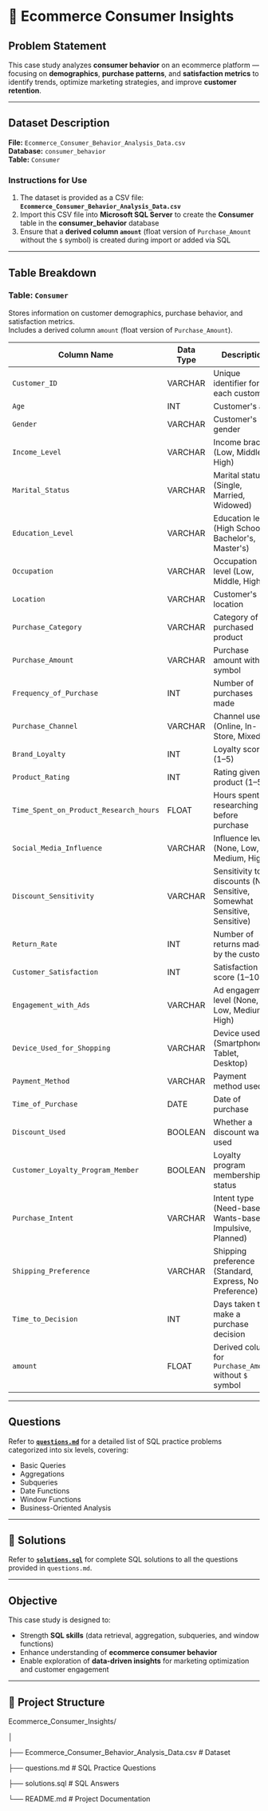 # 🛒 Ecommerce Consumer Insights

##  Problem Statement  
This case study analyzes **consumer behavior** on an ecommerce platform — focusing on **demographics**, **purchase patterns**, and **satisfaction metrics** to identify trends, optimize marketing strategies, and improve **customer retention**.

---

##  Dataset Description  
**File:** `Ecommerce_Consumer_Behavior_Analysis_Data.csv`  
**Database:** `consumer_behavior`  
**Table:** `Consumer`  

###  Instructions for Use  
1. The dataset is provided as a CSV file: **`Ecommerce_Consumer_Behavior_Analysis_Data.csv`**  
2. Import this CSV file into **Microsoft SQL Server** to create the **Consumer** table in the **consumer_behavior** database  
3. Ensure that a **derived column `amount`** (float version of `Purchase_Amount` without the `$` symbol) is created during import or added via SQL

---

##  Table Breakdown  

### **Table:** `Consumer`  
Stores information on customer demographics, purchase behavior, and satisfaction metrics.  
Includes a derived column `amount` (float version of `Purchase_Amount`).

| Column Name | Data Type | Description |
|--------------|------------|-------------|
| `Customer_ID` | VARCHAR | Unique identifier for each customer |
| `Age` | INT | Customer's age |
| `Gender` | VARCHAR | Customer's gender |
| `Income_Level` | VARCHAR | Income bracket (Low, Middle, High) |
| `Marital_Status` | VARCHAR | Marital status (Single, Married, Widowed) |
| `Education_Level` | VARCHAR | Education level (High School, Bachelor's, Master's) |
| `Occupation` | VARCHAR | Occupation level (Low, Middle, High) |
| `Location` | VARCHAR | Customer's location |
| `Purchase_Category` | VARCHAR | Category of purchased product |
| `Purchase_Amount` | VARCHAR | Purchase amount with `$` symbol |
| `Frequency_of_Purchase` | INT | Number of purchases made |
| `Purchase_Channel` | VARCHAR | Channel used (Online, In-Store, Mixed) |
| `Brand_Loyalty` | INT | Loyalty score (1–5) |
| `Product_Rating` | INT | Rating given to product (1–5) |
| `Time_Spent_on_Product_Research_hours` | FLOAT | Hours spent researching before purchase |
| `Social_Media_Influence` | VARCHAR | Influence level (None, Low, Medium, High) |
| `Discount_Sensitivity` | VARCHAR | Sensitivity to discounts (Not Sensitive, Somewhat Sensitive, Sensitive) |
| `Return_Rate` | INT | Number of returns made by the customer |
| `Customer_Satisfaction` | INT | Satisfaction score (1–10) |
| `Engagement_with_Ads` | VARCHAR | Ad engagement level (None, Low, Medium, High) |
| `Device_Used_for_Shopping` | VARCHAR | Device used (Smartphone, Tablet, Desktop) |
| `Payment_Method` | VARCHAR | Payment method used |
| `Time_of_Purchase` | DATE | Date of purchase |
| `Discount_Used` | BOOLEAN | Whether a discount was used |
| `Customer_Loyalty_Program_Member` | BOOLEAN | Loyalty program membership status |
| `Purchase_Intent` | VARCHAR | Intent type (Need-based, Wants-based, Impulsive, Planned) |
| `Shipping_Preference` | VARCHAR | Shipping preference (Standard, Express, No Preference) |
| `Time_to_Decision` | INT | Days taken to make a purchase decision |
| `amount` | FLOAT | Derived column for `Purchase_Amount` without `$` symbol |

---

##  Questions  
Refer to **[`questions.md`](Consumer_Behavior_SQL_Practice.md)** for a detailed list of SQL practice problems categorized into six levels, covering:  
- Basic Queries  
- Aggregations  
- Subqueries  
- Date Functions  
- Window Functions  
- Business-Oriented Analysis  

---

## 🧩 Solutions  
Refer to **[`solutions.sql`](solutions.sql)** for complete SQL solutions to all the questions provided in `questions.md`.

---

## Objective  
This case study is designed to:  
- Strength **SQL skills** (data retrieval, aggregation, subqueries, and window functions)  
- Enhance understanding of **ecommerce consumer behavior**  
- Enable exploration of **data-driven insights** for marketing optimization and customer engagement  

---

## 📁 Project Structure  

Ecommerce_Consumer_Insights/

│

├── Ecommerce_Consumer_Behavior_Analysis_Data.csv # Dataset

├── questions.md # SQL Practice Questions

├── solutions.sql # SQL Answers

└── README.md # Project Documentation
